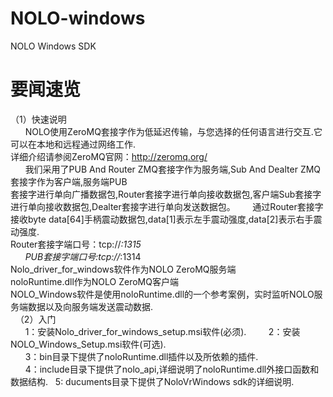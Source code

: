 # NOLO-windows
NOLO Windows SDK
#
# 要闻速览
  （1）快速说明  
       NOLO使用ZeroMQ套接字作为低延迟传输，与您选择的任何语言进行交互.它可以在本地和远程通过网络工作.  
       详细介绍请参阅ZeroMQ官网：http://zeromq.org/    
       我们采用了PUB And Router ZMQ套接字作为服务端,Sub And Dealter ZMQ套接字作为客户端,服务端PUB  
       套接字进行单向广播数据包,Router套接字进行单向接收数据包,客户端Sub套接字进行单向接收数据包,Dealter套接字进行单向发送数据包。
       通过Router套接字接收byte data[64]手柄震动数据包,data[1]表示左手震动强度,data[2]表示右手震动强度.  
       Router套接字端口号：tcp://*:1315  
       PUB套接字端口号:tcp://*:1314  
       Nolo_driver_for_windows软件作为NOLO ZeroMQ服务端  
       noloRuntime.dll作为NOLO ZeroMQ客户端  
       NOLO_Windows软件是使用noloRuntime.dll的一个参考案例，实时监听NOLO服务端数据以及向服务端发送震动数据.  
   （2）入门   
        1：安装Nolo_driver_for_windows_setup.msi软件(必须).   
        2：安装NOLO_Windows_Setup.msi软件(可选).  
        3：bin目录下提供了noloRuntime.dll插件以及所依赖的插件.  
        4：include目录下提供了nolo_api,详细说明了noloRuntime.dll外接口函数和数据结构.    
        5: ducuments目录下提供了NoloVrWindows sdk的详细说明.  
#
        
        
